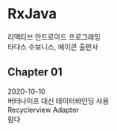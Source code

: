 # RxJava
리액티브 안드로이드 프로그래밍  
타다스 수보니스, 에이콘 출판사  

## Chapter 01  
2020-10-10  
버터나이프 대신 데이터바인딩 사용  
Recyclerview Adapter  
람다  
